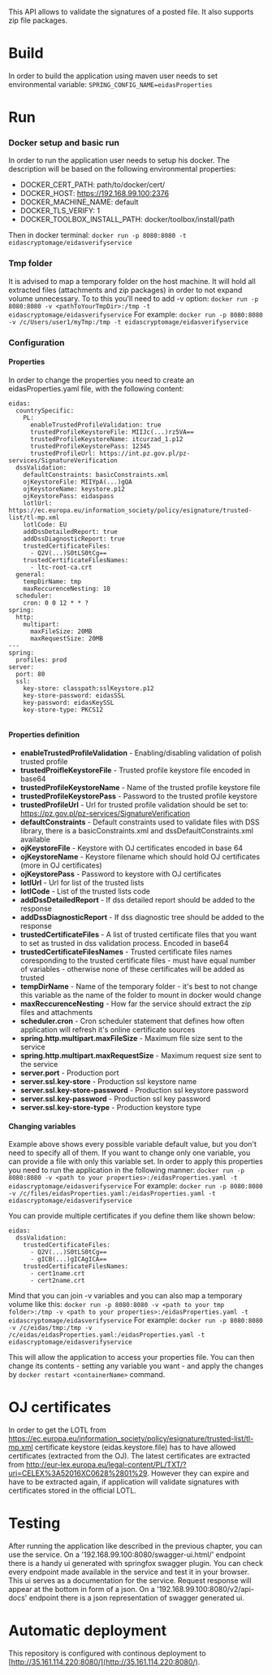 This API allows to validate the signatures of a posted file. It also supports zip file packages. 

# Build
In order to build the application using maven user needs to set environmental variable:
`SPRING_CONFIG_NAME=eidasProperties`

# Run
### Docker setup and basic run
<!-- TODO: this section needs deep review due to developments in docker -->
In order to run the application user needs to setup his docker. The description will be based on the following environmental properties:
  * DOCKER_CERT_PATH:               path/to/docker/cert/
  * DOCKER_HOST:                    https://192.168.99.100:2376
  * DOCKER_MACHINE_NAME:            default
  * DOCKER_TLS_VERIFY:              1
  * DOCKER_TOOLBOX_INSTALL_PATH:    docker/toolbox/install/path
<!-- to this point -->
Then in docker terminal:
`docker run -p 8080:8080 -t eidascryptomage/eidasverifyservice`

### Tmp folder
It is advised to map a temporary folder on the host machine. It will hold all extracted files (attachments and zip packages) in order to not expand volume unnecessary. To to this you'll need to add -v option:
`docker run -p 8080:8080 -v <pathToYourTmpDir>:/tmp -t eidascryptomage/eidasverifyservice`
For example:
`docker run -p 8080:8080 -v /c/Users/user1/myTmp:/tmp -t eidascryptomage/eidasverifyservice`

### Configuration
#### Properties
In order to change the properties you need to create an eidasProperties.yaml file, with the following content:
~~~~
eidas:
  countrySpecific:
    PL:
      enableTrustedProfileValidation: true
      trustedProfileKeystoreFile: MIIJc(...)rz5VA==
      trustedProfileKeystoreName: itcurzad_1.p12
      trustedProfileKeystorePass: 12345
      trustedProfileUrl: https://int.pz.gov.pl/pz-services/SignatureVerification
  dssValidation:
    defaultConstraints: basicConstraints.xml
    ojKeystoreFile: MIIYpA(...)gQA
    ojKeystoreName: keystore.p12
    ojKeystorePass: eidaspass
    lotlUrl: https://ec.europa.eu/information_society/policy/esignature/trusted-list/tl-mp.xml
    lotlCode: EU
    addDssDetailedReport: true
    addDssDiagnosticReport: true
    trustedCertificateFiles:
      - Q2V(...)S0tLS0tCg==
    trustedCertificateFilesNames:
      - ltc-root-ca.crt
  general:
    tempDirName: tmp
    maxReccurenceNesting: 10
  scheduler:
    cron: 0 0 12 * * ?
spring:
  http:
    multipart:
      maxFileSize: 20MB
      maxRequestSize: 20MB
---
spring:
  profiles: prod
server:
  port: 80
  ssl:
    key-store: classpath:sslKeystore.p12
    key-store-password: eidasSSL
    key-password: eidasKeySSL
    key-store-type: PKCS12
     
~~~~

#### Properties definition
  * **enableTrustedProfileValidation** - Enabling/disabling validation of polish trusted profile
  * **trustedProifleKeystoreFile** - Trusted profile keystore file encoded in base64
  * **trustedProfileKeystoreName** - Name of the trusted profile keystore file
  * **trustedProfileKeystorePass** -  Password to the trusted profile keystore 
  * **trustedProfileUrl** - Url for trusted profile validation should be set to: https://pz.gov.pl/pz-services/SignatureVerification
  * **defaultConstraints** - Default constraints used to validate files with DSS library, there is a basicConstraints.xml and dssDefaultConstraints.xml available
  * **ojKeystoreFile** - Keystore with OJ certificates encoded in base 64
  * **ojKeystoreName** - Keystore filename which should hold OJ certificates (more in OJ certificates)
  * **ojKeystorePass** - Password to keystore with OJ certificates
  * **lotlUrl** - Url for list of the trusted lists
  * **lotlCode** - List of the trusted lists code
  * **addDssDetailedReport** - If dss detailed report should be added to the response
  * **addDssDiagnosticReport** - If dss diagnostic tree should be added to the response
  * **trustedCertificateFiles** -  A list of trusted certificate files that you want to set as trusted in dss validation process. Encoded in base64
  * **trustedCertificateFilesNames** - Trusted certificate files names coresponding to the trusted certificate files - must have equal number of variables - otherwise none of these certificates will be added as trusted
  * **tempDirName** - Name of the temporary folder - it's best to not change this variable as the name of the folder to mount in docker would change
  * **maxReccurenceNesting** - How far the service should extract the zip files and attachments
  * **scheduler.cron** - Cron scheduler statement that defines how often application will refresh it's online certificate sources
  * **spring.http.multipart.maxFileSize** - Maximum file size sent to the service
  * **spring.http.multipart.maxRequestSize** - Maximum request size sent to the service
  * **server.port** - Production port
  * **server.ssl.key-store** - Production ssl keystore name
  * **server.ssl.key-store-password** - Production ssl keystore password
  * **server.ssl.key-password** - Production ssl key password
  * **server.ssl.key-store-type** - Production keystore type

#### Changing variables
Example above shows every possible variable default value, but you don't need to specify all of them. If you want to change only one variable, you can provide a file with only this variable set. In order to apply this properties you need to run the application in the following manner:
`docker run -p 8080:8080 -v <path to your properties>:/eidasProperties.yaml -t eidascryptomage/eidasverifyservice`
For example:
`docker run -p 8080:8080 -v /c/files/eidasProperties.yaml:/eidasProperties.yaml -t eidascryptomage/eidasverifyservice`

You can provide multiple certificates if you define them like shown below:
~~~~
eidas:
  dssValidation:
    trustedCertificateFiles:
      - Q2V(...)S0tLS0tCg==
      - gICB(...)gICAgICA==
    trustedCertificateFilesNames:
      - cert1name.crt
      - cert2name.crt
~~~~

Mind that you can join -v variables and you can also map a temporary volume like this:
`docker run -p 8080:8080 -v <path to your tmp folder>:/tmp -v <path to your properties>:/eidasProperties.yaml -t eidascryptomage/eidasverifyservice`
For example:
`docker run -p 8080:8080 -v /c/eidas/tmp:/tmp -v /c/eidas/eidasProperties.yaml:/eidasProperties.yaml -t eidascryptomage/eidasverifyservice`

This will allow the application to access your properties file. You can then change its contents - setting any variable you want - and apply the changes by `docker restart <containerName>` command.

# OJ certificates
In order to get the LOTL from https://ec.europa.eu/information_society/policy/esignature/trusted-list/tl-mp.xml certificate keystore (eidas.keystore.file) has to have allowed certificates (extracted from the OJ). The latest certificates are extracted from http://eur-lex.europa.eu/legal-content/PL/TXT/?uri=CELEX%3A52016XC0628%2801%29. However they can expire and have to be extracted again, if application will validate signatures with certificates stored in the official LOTL. 

# Testing
After running the application like described in the previous chapter, you can use the service.
On a '192.168.99.100:8080/swagger-ui.html/' endpoint there is a handy ui generated with springfox swagger plugin. You can check every endpoint made available in the service and test it in your browser. This ui serves as a documentation for the service.
Request response will appear at the bottom in form of a json.
On a '192.168.99.100:8080/v2/api-docs' endpoint there is a json representation of swagger generated ui.

# Automatic deployment
This repository is configured with continous deployment to [http://35.161.114.220:8080/](http://35.161.114.220:8080/).